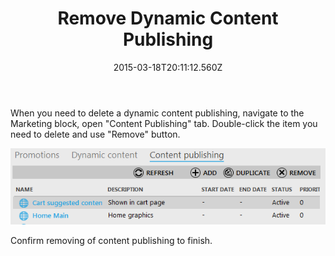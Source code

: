 ﻿---
title: Remove Dynamic Content Publishing
description: Remove Dynamic Content Publishing
layout: docs
date: 2015-03-18T20:11:12.560Z
priority: 5
---
When you need to delete a dynamic content publishing, navigate to the Marketing block, open "Content Publishing" tab. Double-click the item you need to delete and use "Remove" button.

<img src="../../../../assets/images/docs/004-remove-content-publishing.PNG" />

Confirm removing of content publishing to finish.
